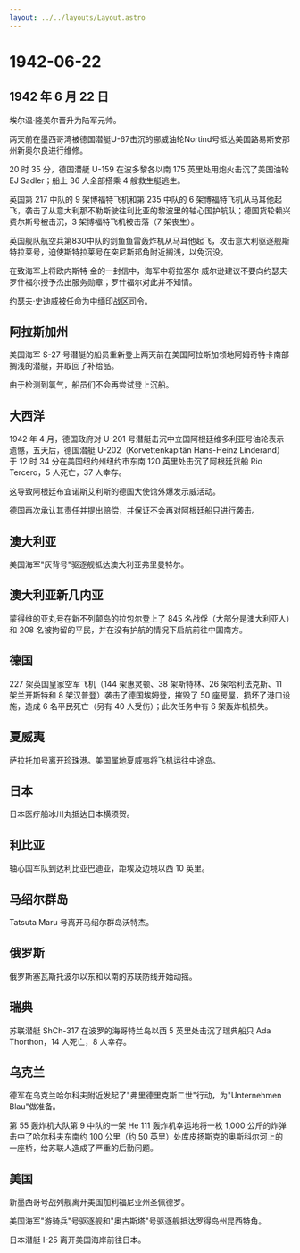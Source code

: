 ```yaml
---
layout: ../../layouts/Layout.astro
---
```


# 1942-06-22

## 1942 年 6 月 22 日

埃尔温·隆美尔晋升为陆军元帅。

两天前在墨西哥湾被德国潜艇U-67击沉的挪威油轮Nortind号抵达美国路易斯安那州新奥尔良进行维修。

20 时 35 分，德国潜艇 U-159 在波多黎各以南 175
英里处用炮火击沉了美国油轮 EJ Sadler；船上 36 人全部搭乘 4
艘救生艇逃生。

英国第 217 中队的 9 架博福特飞机和第 235 中队的 6
架博福特飞机从马耳他起飞，袭击了从意大利那不勒斯驶往利比亚的黎波里的轴心国护航队；德国货轮赖兴费尔斯号被击沉，3
架博福特飞机被击落（7 架丧生）。

英国舰队航空兵第830中队的剑鱼鱼雷轰炸机从马耳他起飞，攻击意大利驱逐舰斯特拉莱号，迫使斯特拉莱号在突尼斯邦角附近搁浅，以免沉没。

在致海军上将欧内斯特·金的一封信中，海军中将拉塞尔·威尔逊建议不要向约瑟夫·罗什福尔授予杰出服务勋章；罗什福尔对此并不知情。

约瑟夫·史迪威被任命为中缅印战区司令。

## 阿拉斯加州

美国海军 S-27
号潜艇的船员重新登上两天前在美国阿拉斯加领地阿姆奇特卡南部搁浅的潜艇，并取回了补给品。

由于检测到氯气，船员们不会再尝试登上沉船。

## 大西洋

1942 年 4 月，德国政府对 U-201
号潜艇击沉中立国阿根廷维多利亚号油轮表示遗憾，五天后，德国潜艇
U-202（Korvettenkapitän Hans-Heinz Linderand）于 12 时 34
分在美国纽约州纽约市东南 120 英里处击沉了阿根廷货船 Rio Tercero，5
人死亡，37 人幸存。

这导致阿根廷布宜诺斯艾利斯的德国大使馆外爆发示威活动。

德国再次承认其责任并提出赔偿，并保证不会再对阿根廷船只进行袭击。

## 澳大利亚

美国海军"灰背号"驱逐舰抵达澳大利亚弗里曼特尔。

## 澳大利亚新几内亚

蒙得维的亚丸号在新不列颠岛的拉包尔登上了 845
名战俘（大部分是澳大利亚人）和 208
名被拘留的平民，并在没有护航的情况下启航前往中国南方。

## 德国

227 架英国皇家空军飞机（144 架惠灵顿、38 架斯特林、26 架哈利法克斯、11
架兰开斯特和 8 架汉普登）袭击了德国埃姆登，摧毁了 50
座房屋，损坏了港口设施，造成 6 名平民死亡（另有 40
人受伤）；此次任务中有 6 架轰炸机损失。

## 夏威夷

萨拉托加号离开珍珠港。美国属地夏威夷将飞机运往中途岛。

## 日本

日本医疗船冰川丸抵达日本横须贺。

## 利比亚

轴心国军队到达利比亚巴迪亚，距埃及边境以西 10 英里。

## 马绍尔群岛

Tatsuta Maru 号离开马绍尔群岛沃特杰。

## 俄罗斯

俄罗斯塞瓦斯托波尔以东和以南的苏联防线开始动摇。

## 瑞典

苏联潜艇 ShCh-317 在波罗的海哥特兰岛以西 5 英里处击沉了瑞典船只 Ada
Thorthon，14 人死亡，8 人幸存。

## 乌克兰

德军在乌克兰哈尔科夫附近发起了"弗里德里克斯二世"行动，为"Unternehmen
Blau"做准备。

第 55 轰炸机大队第 9 中队的一架 He 111 轰炸机幸运地将一枚 1,000
公斤的炸弹击中了哈尔科夫东南约 100 公里（约 50
英里）处库皮扬斯克的奥斯科尔河上的一座桥，给苏联人造成了严重的后勤问题。

## 美国

新墨西哥号战列舰离开美国加利福尼亚州圣佩德罗。

美国海军"游骑兵"号驱逐舰和"奥古斯塔"号驱逐舰抵达罗得岛州昆西特角。

日本潜艇 I-25 离开美国海岸前往日本。